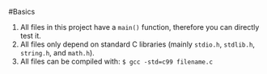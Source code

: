 #Basics

1. All files in this project have a `main()` function, therefore you can directly test it.
2. All files only depend on standard C libraries (mainly `stdio.h`, `stdlib.h`, `string.h`, and `math.h`).
3. All files can be compiled with: `$ gcc -std=c99 filename.c`
